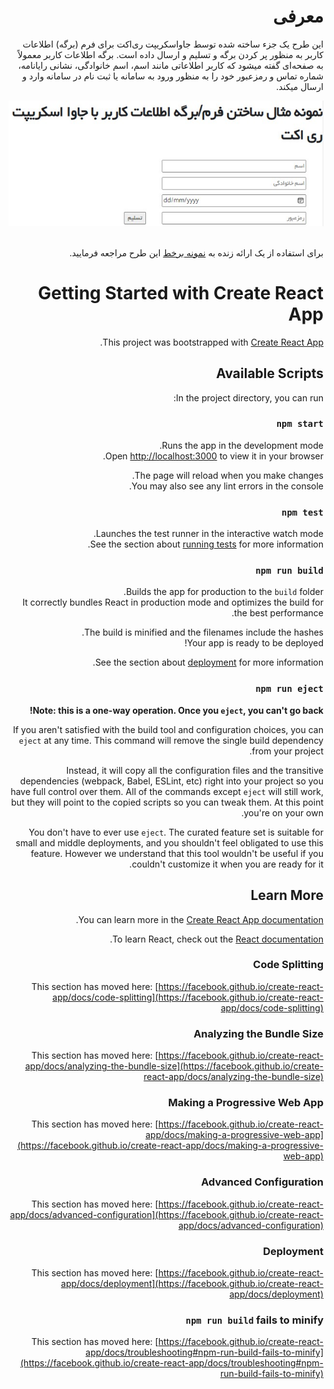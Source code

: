 <html lang="fa" dir="rtl">
<body>
<h1>معرفی
</h1>

<p>
این طرح یک جزء ساخته شده توسط جاواسکریپت ری‌اکت برای فرم (برگه) اطلاعات کاربر به منظور پر کردن برگه و تسلیم و ارسال داده است. برگه اطلاعات کاربر معمولاً به صفحه‌ای گفته میشود که کاربر اطلاعاتی مانند اسم، اسم خانوادگی، نشانی رایانامه، شماره تماس و رمزعبور خود را به منظور ورود به سامانه یا ثبت نام در سامانه وارد و ارسال میکند. </p>

<div>
<img src="https://github.com/M-Hatami/react-simple-form/blob/master/public/sample.jpg?raw=true" alt="نمونه رابط کاربری"/>
</div>
<br/>
<p>برای استفاده از یک ارائه زنده به <a href="https://react-simple-form-m.netlify.app/">نمونه برخط</a> این طرح مراجعه فرمایید.
</p>
</body>
</html>



# Getting Started with Create React App

This project was bootstrapped with [Create React App](https://github.com/facebook/create-react-app).

## Available Scripts

In the project directory, you can run:

### `npm start`

Runs the app in the development mode.\
Open [http://localhost:3000](http://localhost:3000) to view it in your browser.

The page will reload when you make changes.\
You may also see any lint errors in the console.

### `npm test`

Launches the test runner in the interactive watch mode.\
See the section about [running tests](https://facebook.github.io/create-react-app/docs/running-tests) for more information.

### `npm run build`

Builds the app for production to the `build` folder.\
It correctly bundles React in production mode and optimizes the build for the best performance.

The build is minified and the filenames include the hashes.\
Your app is ready to be deployed!

See the section about [deployment](https://facebook.github.io/create-react-app/docs/deployment) for more information.

### `npm run eject`

**Note: this is a one-way operation. Once you `eject`, you can't go back!**

If you aren't satisfied with the build tool and configuration choices, you can `eject` at any time. This command will remove the single build dependency from your project.

Instead, it will copy all the configuration files and the transitive dependencies (webpack, Babel, ESLint, etc) right into your project so you have full control over them. All of the commands except `eject` will still work, but they will point to the copied scripts so you can tweak them. At this point you're on your own.

You don't have to ever use `eject`. The curated feature set is suitable for small and middle deployments, and you shouldn't feel obligated to use this feature. However we understand that this tool wouldn't be useful if you couldn't customize it when you are ready for it.

## Learn More

You can learn more in the [Create React App documentation](https://facebook.github.io/create-react-app/docs/getting-started).

To learn React, check out the [React documentation](https://reactjs.org/).

### Code Splitting

This section has moved here: [https://facebook.github.io/create-react-app/docs/code-splitting](https://facebook.github.io/create-react-app/docs/code-splitting)

### Analyzing the Bundle Size

This section has moved here: [https://facebook.github.io/create-react-app/docs/analyzing-the-bundle-size](https://facebook.github.io/create-react-app/docs/analyzing-the-bundle-size)

### Making a Progressive Web App

This section has moved here: [https://facebook.github.io/create-react-app/docs/making-a-progressive-web-app](https://facebook.github.io/create-react-app/docs/making-a-progressive-web-app)

### Advanced Configuration

This section has moved here: [https://facebook.github.io/create-react-app/docs/advanced-configuration](https://facebook.github.io/create-react-app/docs/advanced-configuration)

### Deployment

This section has moved here: [https://facebook.github.io/create-react-app/docs/deployment](https://facebook.github.io/create-react-app/docs/deployment)

### `npm run build` fails to minify

This section has moved here: [https://facebook.github.io/create-react-app/docs/troubleshooting#npm-run-build-fails-to-minify](https://facebook.github.io/create-react-app/docs/troubleshooting#npm-run-build-fails-to-minify)
